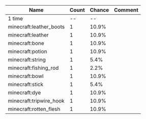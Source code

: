 | Name                    | Count | Chance | Comment |
| ----------------------- | ----- | ------ | ------- |
| 1 time                  |    -- |     -- |         |
| minecraft:leather_boots |     1 |  10.9% |         |
| minecraft:leather       |     1 |  10.9% |         |
| minecraft:bone          |     1 |  10.9% |         |
| minecraft:potion        |     1 |  10.9% |         |
| minecraft:string        |     1 |   5.4% |         |
| minecraft:fishing_rod   |     1 |   2.2% |         |
| minecraft:bowl          |     1 |  10.9% |         |
| minecraft:stick         |     1 |   5.4% |         |
| minecraft:dye           |     1 |  10.9% |         |
| minecraft:tripwire_hook |     1 |  10.9% |         |
| minecraft:rotten_flesh  |     1 |  10.9% |         |